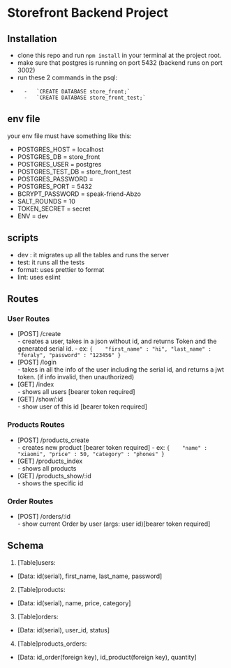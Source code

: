 # Storefront Backend Project

## Installation

- clone this repo and run `npm install` in your terminal at the project root.
- make sure that postgres is running on port 5432 (backend runs on port 3002)
- run these 2 commands in the psql:
-       -   `CREATE DATABASE store_front;`
        -   `CREATE DATABASE store_front_test;`

## env file
your env file must have something like this:
- POSTGRES_HOST = localhost
- POSTGRES_DB = store_front
- POSTGRES_USER = postgres
- POSTGRES_TEST_DB = store_front_test
- POSTGRES_PASSWORD = <YOUR PASSWORD HERE>
- POSTGRES_PORT = 5432
- BCRYPT_PASSWORD = speak-friend-Abzo
- SALT_ROUNDS = 10
- TOKEN_SECRET = secret
- ENV = dev

## scripts
- dev : it migrates up all the tables and runs the server
- test: it runs all the tests
- format: uses prettier to format
- lint: uses eslint

## Routes
### User Routes
- [POST] /create        
        - creates a user, takes in a json without id, and returns Token and the generated serial id.
                  -        ex: `{   
                                "first_name" : "hi",
                                "last_name" : "feraly",
                                "password" : "123456"
                           }`
- [POST] /login         
        - takes in all the info of the user including the serial id, and returns a jwt token. (if info invalid, then unauthorized)
- [GET] /index          
        - shows all users [bearer token required]
- [GET] /show/:id       
        - show user of this id [bearer token required]


### Products Routes
- [POST] /products_create       
        - creates new product [bearer token required]
          -            ex: `{   
                            "name" : "xiaomi",
                            "price" : 50,
                            "category" : "phones"
                         }`
- [GET] /products_index          
        - shows all products
- [GET] /products_show/:id       
        - shows the specific id 

### Order Routes
- [POST] /orders/:id            
        - show current Order by user (args: user id)[bearer token required]

## Schema
     
1. [Table]users:
- [Data: id(serial), first_name, last_name, password]
        
        
2. [Table]products: 
- [Data: id(serial), name, price, category]
        
        
3. [Table]orders: 
- [Data: id(serial), user_id, status]
        
        
4. [Table]products_orders: 
- [Data: id_order(foreign key), id_product(foreign key), quantity]





